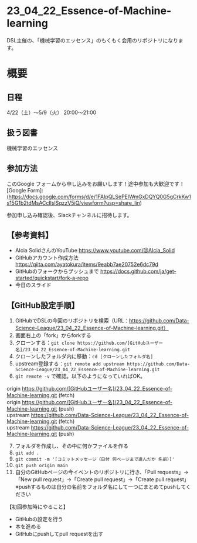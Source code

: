 # 23_04_22_Essence-of-Machine-learning
DSL主催の、「機械学習のエッセンス」のもくもく会用のリポジトリになります。

# 概要
## 日程
4/22（土）〜5/9（火） 20:00〜21:00

## 扱う図書
機械学習のエッセンス

## 参加方法
このGoogle フォームから申し込みをお願いします！途中参加も大歓迎です！
[Google Form]:(https://docs.google.com/forms/d/e/1FAIpQLSePElWmGxDQYQ0G5gCrkKw1s15G1b2tdMsACclIslSqzzV5iQ/viewform?usp=share_lin)

参加申し込み確認後、Slackチャンネルに招待します。

## 【参考資料】
- AIcia SolidさんのYouTube https://www.youtube.com/@AIcia_Solid
- GitHubアカウント作成方法 https://qiita.com/ayatokura/items/9eabb7ae20752e6dc79d
- GitHubのフォークからプッシュまで https://docs.github.com/ja/get-started/quickstart/fork-a-repo
- 今日のスライド

## 【GitHub設定手順】
1. GitHubでDSLの今回のリポジトリを検索（URL：https://github.com/Data-Science-League/23_04_22_Essence-of-Machine-learning.git）
2. 画面右上の「fork」からforkする
3. クローンする：`git clone https://github.com/[GitHubユーザー名]/23_04_22_Essence-of-Machine-learning.git`
4. クローンしたフォルダ内に移動：`cd [クローンしたフォルダ名]`
5. upstream登録する：`git remote add upstream https://github.com/Data-Science-League/23_04_22_Essence-of-Machine-learning.git`
6. `git remote -v` で確認。以下のようになっていればOK。


origin https://github.com/[GitHubユーザー名]/23_04_22_Essence-of-Machine-learning.git (fetch)  
origin https://github.com/[GitHubユーザー名]/23_04_22_Essence-of-Machine-learning.git (push)  
upstream https://github.com/Data-Science-League/23_04_22_Essence-of-Machine-learning.git (fetch)  
upstream https://github.com/Data-Science-League/23_04_22_Essence-of-Machine-learning.git (push)  

7. フォルダを作成し、その中に何かファイルを作る
8. `git add .`
9. `git commit -m '[コミットメッセージ（日付 何ページまで進んだか 名前）]'`
10. `git push origin main`
11. 自分のGitHubページの今イベントのリポジトリに行き、「Pull requests」→「New pull request」→「Create pull request」→「Create pull request」
※pushするものは自分の名前をフォルダ名にして一つにまとめてpushしてください

【初回参加時にやること】
- GitHubの設定を行う
- 本を進める
- GitHubにpushしてpull requestを出す


